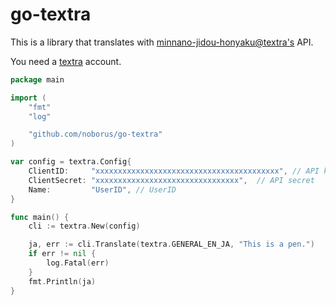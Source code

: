 # go-textra

This is a library that translates with [minnano-jidou-honyaku@textra's](https://mt-auto-minhon-mlt.ucri.jgn-x.jp/) API.

You need a [textra](https://mt-auto-minhon-mlt.ucri.jgn-x.jp/) account.

```go
package main

import (
	"fmt"
	"log"

	"github.com/noborus/go-textra"
)

var config = textra.Config{
	ClientID:     "xxxxxxxxxxxxxxxxxxxxxxxxxxxxxxxxxxxxxxxxx", // API key
	ClientSecret: "xxxxxxxxxxxxxxxxxxxxxxxxxxxxxxxx",  // API secret
	Name:         "UserID", // UserID
}

func main() {
	cli := textra.New(config)

	ja, err := cli.Translate(textra.GENERAL_EN_JA, "This is a pen.")
	if err != nil {
		log.Fatal(err)
	}
	fmt.Println(ja)
}
```
